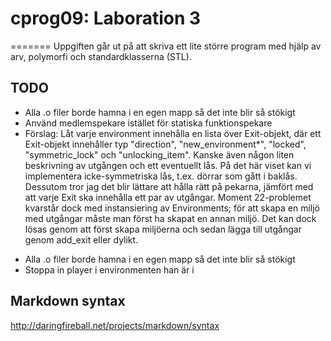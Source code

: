 # cprog09: Laboration 3 

=======
Uppgiften går ut på att skriva ett lite större program med hjälp av arv,
polymorfi och standardklasserna (STL).

## TODO

* Alla .o filer borde hamna i en egen mapp så det inte blir så stökigt
* Använd medlemspekare istället för statiska funktionspekare
* Förslag: Låt varje environment innehålla en lista över Exit-objekt, där
  ett Exit-objekt innehåller typ "direction", "new_environment*", "locked", 
  "symmetric_lock" och "unlocking_item". Kanske även någon liten beskrivning
  av utgången och ett eventuellt lås. På det här viset kan vi implementera
  icke-symmetriska lås, t.ex. dörrar som gått i baklås. Dessutom tror jag det
  blir lättare att hålla rätt på pekarna, jämfört med att varje Exit ska
  innehålla ett par av utgångar. Moment 22-problemet kvarstår dock med 
  instansiering av Environments; för att skapa en miljö med utgångar måste
  man först ha skapat en annan miljö. Det kan dock lösas genom att först
  skapa miljöerna och sedan lägga till utgångar genom add_exit eller dylikt.

<ul>
<li>Alla .o filer borde hamna i en egen mapp så det inte blir så stökigt</li>
<li>Stoppa in player i environmenten han är i </li>
</ul>




## Markdown syntax

http://daringfireball.net/projects/markdown/syntax
